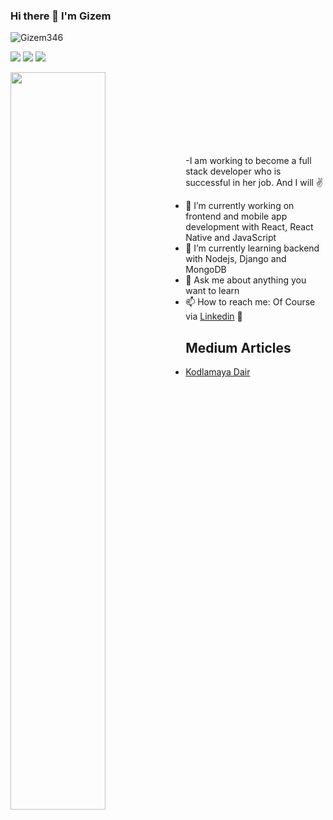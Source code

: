 
### Hi there 👋 I'm Gizem

<p align="left"> <img src="https://komarev.com/ghpvc/?username=Gizem346" alt="Gizem346" /> </p>

[![](https://img.shields.io/badge/linkedin-%230077B5.svg?&style=for-the-badge&logo=linkedin&logoColor=white)](https://www.linkedin.com/in/gizem-g%C3%BCne%C5%9F-ab35231b8/)
[![](https://img.shields.io/badge/medium-%2312100E.svg?&style=for-the-badge&logo=medium&logoColor=white)](https://medium.com/@whiteswan1697)
[![](https://img.shields.io/badge/Instagram-E4405F?style=for-the-badge&logo=instagram&logoColor=white)](https://www.instagram.com/codextreme20/)


<img src="https://github-readme-stats.vercel.app/api?username=Gizem346&show_icons=true&theme=vision-friendly-dark" align='left' width="55%">

<br><br><br><br><br><br><br>

-I am working to become a full stack developer who is successful in her job. And I will ✌

- 🔭 I’m currently working on frontend and mobile app development with React, React Native and JavaScript
- 🌱 I’m currently learning backend with Nodejs, Django and MongoDB
- 💬 Ask me about anything you want to learn
- 📫 How to reach me: Of Course via [Linkedin](https://www.linkedin.com/in/gizem-g%C3%BCne%C5%9F-ab35231b8/) 👀


## Medium Articles

- [Kodlamaya Dair](https://medium.com/@whiteswan1697/yaz%C4%B1l%C4%B1m-ve-kodlamaya-dair-4b3eefb30be9)

<!--
**Gizem346/Gizem346** is a ✨ _special_ ✨ repository because its `README.md` (this file) appears on your GitHub profile.

Here are some ideas to get you started:

- 🔭 I’m currently working on ...
- 🌱 I’m currently learning ...
- 👯 I’m looking to collaborate on ...
- 🤔 I’m looking for help with ...
- 💬 Ask me about ...
- 📫 How to reach me: ...
- 😄 Pronouns: ...
- ⚡ Fun fact: ...
-->

